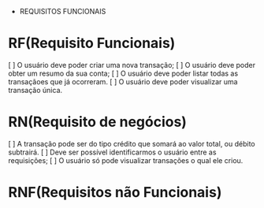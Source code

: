 * REQUISITOS FUNCIONAIS

# RF(Requisito Funcionais)
[ ] O usuário deve poder criar uma nova transação;
[ ] O usuário deve poder obter um resumo da sua conta;
[ ] O usuário deve poder listar todas as transaçãoes que já ocorreram.
[ ] O usuário deve poder visualizar uma transação única.

# RN(Requisito de negócios)
[ ] A transação pode ser do tipo crédito que somará ao valor total, ou débito subtrairá.
[ ] Deve ser possível identificarmos o usuário entre as requisições;
[ ] O usuário só pode visualizar transações o qual ele criou.

# RNF(Requisitos não Funcionais)
